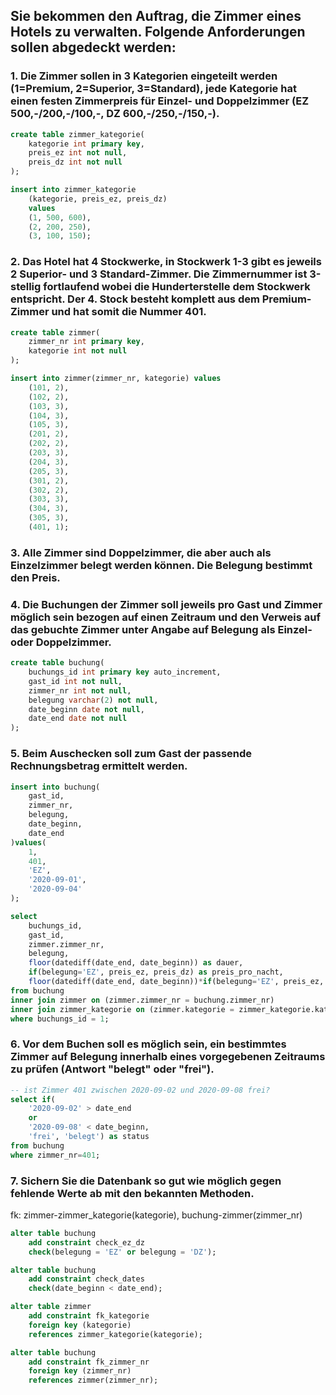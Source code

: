 ## Sie bekommen den Auftrag, die Zimmer eines Hotels zu verwalten. Folgende Anforderungen sollen abgedeckt werden:

### 1. Die Zimmer sollen in 3 Kategorien eingeteilt werden (1=Premium, 2=Superior, 3=Standard), jede Kategorie hat einen festen Zimmerpreis für Einzel- und Doppelzimmer (EZ 500,-/200,-/100,-, DZ 600,-/250,-/150,-).

```sql
create table zimmer_kategorie(
    kategorie int primary key,
    preis_ez int not null,
    preis_dz int not null
);

insert into zimmer_kategorie
    (kategorie, preis_ez, preis_dz)
    values
    (1, 500, 600),
    (2, 200, 250),
    (3, 100, 150);
```

### 2. Das Hotel hat 4 Stockwerke, in Stockwerk 1-3 gibt es jeweils 2 Superior- und 3 Standard-Zimmer. Die Zimmernummer ist 3-stellig fortlaufend wobei die Hunderterstelle dem Stockwerk entspricht. Der 4. Stock besteht komplett aus dem Premium-Zimmer und hat somit die Nummer 401.

```sql
create table zimmer(
    zimmer_nr int primary key,
    kategorie int not null
);

insert into zimmer(zimmer_nr, kategorie) values
    (101, 2),
    (102, 2),
    (103, 3),
    (104, 3),
    (105, 3),
    (201, 2),
    (202, 2),
    (203, 3),
    (204, 3),
    (205, 3),
    (301, 2),
    (302, 2),
    (303, 3),
    (304, 3),
    (305, 3),
    (401, 1);
```

### 3. Alle Zimmer sind Doppelzimmer, die aber auch als Einzelzimmer belegt werden können. Die Belegung bestimmt den Preis.

### 4. Die Buchungen der Zimmer soll jeweils pro Gast und Zimmer möglich sein bezogen auf einen Zeitraum und den Verweis auf das gebuchte Zimmer unter Angabe auf Belegung als Einzel- oder Doppelzimmer.

```sql
create table buchung(
    buchungs_id int primary key auto_increment,
    gast_id int not null,
    zimmer_nr int not null,
    belegung varchar(2) not null,
    date_beginn date not null,
    date_end date not null
);
```

### 5. Beim Auschecken soll zum Gast der passende Rechnungsbetrag ermittelt werden.

```sql
insert into buchung(
    gast_id,
    zimmer_nr,
    belegung,
    date_beginn,
    date_end
)values(
    1,
    401,
    'EZ',
    '2020-09-01',
    '2020-09-04'
);

select 
    buchungs_id, 
    gast_id, 
    zimmer.zimmer_nr, 
    belegung, 
    floor(datediff(date_end, date_beginn)) as dauer,
    if(belegung='EZ', preis_ez, preis_dz) as preis_pro_nacht,
    floor(datediff(date_end, date_beginn))*if(belegung='EZ', preis_ez, preis_dz) as preis_gesamt
from buchung
inner join zimmer on (zimmer.zimmer_nr = buchung.zimmer_nr)
inner join zimmer_kategorie on (zimmer.kategorie = zimmer_kategorie.kategorie)
where buchungs_id = 1;
```

### 6. Vor dem Buchen soll es möglich sein, ein bestimmtes Zimmer auf Belegung innerhalb eines vorgegebenen Zeitraums zu prüfen (Antwort "belegt" oder "frei").

```sql
-- ist Zimmer 401 zwischen 2020-09-02 und 2020-09-08 frei?
select if(
    '2020-09-02' > date_end 
    or
    '2020-09-08' < date_beginn, 
    'frei', 'belegt') as status
from buchung
where zimmer_nr=401;
```

### 7. Sichern Sie die Datenbank so gut wie möglich gegen fehlende Werte ab mit den bekannten Methoden.

fk: zimmer-zimmer_kategorie(kategorie), buchung-zimmer(zimmer_nr)

```sql
alter table buchung 
    add constraint check_ez_dz 
    check(belegung = 'EZ' or belegung = 'DZ');

alter table buchung 
    add constraint check_dates 
    check(date_beginn < date_end);

alter table zimmer 
    add constraint fk_kategorie 
    foreign key (kategorie) 
    references zimmer_kategorie(kategorie);

alter table buchung 
    add constraint fk_zimmer_nr 
    foreign key (zimmer_nr) 
    references zimmer(zimmer_nr);
```